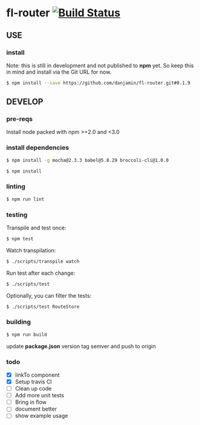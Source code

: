 # fl-router [![Build Status](https://travis-ci.org/danjamin/fl-router.svg)](https://travis-ci.org/danjamin/fl-router)

## USE

### install

Note: this is still in development and not published to **npm** yet.
      So keep this in mind and install via the Git URL for now.

```sh
$ npm install --save https://github.com/danjamin/fl-router.git#0.1.9
```


## DEVELOP

### pre-reqs

Install node packed with npm >=2.0 and <3.0

### install dependencies

```sh
$ npm install -g mocha@2.3.3 babel@5.8.29 broccoli-cli@1.0.0
```

```sh
$ npm install
```

### linting

```sh
$ npm run lint
```

### testing

Transpile and test once:

```sh
$ npm test
```

Watch transpilation:

```sh
$ ./scripts/transpile watch
```

Run test after each change:

```sh
$ ./scripts/test
```

Optionally, you can filter the tests:

```sh
$ ./scripts/test RouteStore
```

### building

```sh
$ npm run build
```

update **package.json** version
tag semver and push to origin


### todo

- [x] linkTo component
- [x] Setup travis CI
- [ ] Clean up code
- [ ] Add more unit tests
- [ ] Bring in flow
- [ ] document better
- [ ] show example usage

